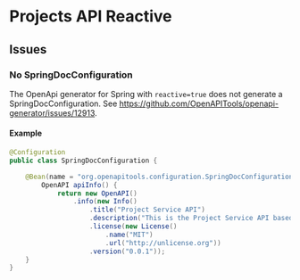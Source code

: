 # Projects API Reactive

## Issues

### No SpringDocConfiguration

The OpenApi generator for Spring with `reactive=true` does not generate a SpringDocConfiguration.
See https://github.com/OpenAPITools/openapi-generator/issues/12913.

#### Example

~~~java
@Configuration
public class SpringDocConfiguration {

    @Bean(name = "org.openapitools.configuration.SpringDocConfiguration.apiInfo")
        OpenAPI apiInfo() {
            return new OpenAPI()
                .info(new Info()
                    .title("Project Service API")
                    .description("This is the Project Service API based on the OpenAPI 3.0 specification.")
                    .license(new License()
                        .name("MIT")
                        .url("http://unlicense.org"))
                    .version("0.0.1"));
    }
}
~~~
